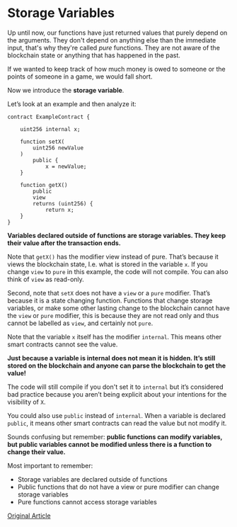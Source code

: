 # Storage Variables

Up until now, our functions have just returned values that purely depend on the arguments. They don't depend on anything else than the immediate input, that's why they're called _pure_ functions. They are not aware of the blockchain state or anything that has happened in the past.

If we wanted to keep track of how much money is owed to someone or the points of someone in a game, we would fall short.

Now we introduce the **storage variable**.

Let’s look at an example and then analyze it:

```solidity
contract ExampleContract {

    uint256 internal x;

    function setX(
        uint256 newValue
    )
        public {
            x = newValue;
    }

    function getX()
        public
        view
        returns (uint256) {
            return x;
    }
}
```

**Variables declared outside of functions are storage variables. They keep their value after the transaction ends.**

Note that `getX()` has the modifier view instead of pure. That’s because it views the blockchain state, I.e. what is stored in the variable `x`. If you change `view` to `pure` in this example, the code will not compile. You can also think of `view` as read-only.

Second, note that `setX` does not have a `view` or a `pure` modifier. That’s because it is a state changing function. Functions that change storage variables, or make some other lasting change to the blockchain cannot have the `view` or `pure` modifier, this is because they are not read only and thus cannot be labelled as `view`, and certainly not `pure`.

Note that the variable `x` itself has the modifier `internal`. This means other smart contracts cannot see the value.

**Just because a variable is internal does not mean it is hidden. It’s still stored on the blockchain and anyone can parse the blockchain to get the value!**

The code will still compile if you don't set it to `internal` but it’s considered bad practice because you aren’t being explicit about your intentions for the visibility of `X`.

You could also use `public` instead of `internal`. When a variable is declared `public`, it means other smart contracts can read the value but not modify it.

Sounds confusing but remember: **public functions can modify variables, but public variables cannot be modified unless there is a function to change their value.**

Most important to remember:

- Storage variables are declared outside of functions
- Public functions that do not have a view or pure modifier can change storage variables
- Pure functions cannot access storage variables

[Original Article](https://www.rareskills.io/learn-solidity/storage-variables)
